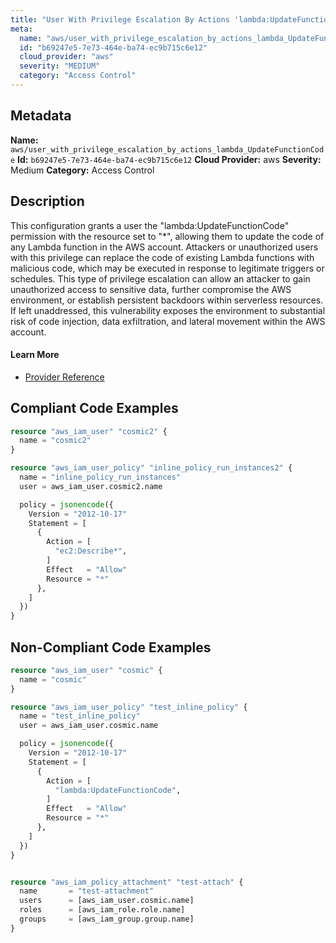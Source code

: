 ```yaml
---
title: "User With Privilege Escalation By Actions 'lambda:UpdateFunctionCode'"
meta:
  name: "aws/user_with_privilege_escalation_by_actions_lambda_UpdateFunctionCode"
  id: "b69247e5-7e73-464e-ba74-ec9b715c6e12"
  cloud_provider: "aws"
  severity: "MEDIUM"
  category: "Access Control"
---
```

## Metadata
**Name:** `aws/user_with_privilege_escalation_by_actions_lambda_UpdateFunctionCode`
**Id:** `b69247e5-7e73-464e-ba74-ec9b715c6e12`
**Cloud Provider:** aws
**Severity:** Medium
**Category:** Access Control
## Description
This configuration grants a user the "lambda:UpdateFunctionCode" permission with the resource set to "*", allowing them to update the code of any Lambda function in the AWS account. Attackers or unauthorized users with this privilege can replace the code of existing Lambda functions with malicious code, which may be executed in response to legitimate triggers or schedules. This type of privilege escalation can allow an attacker to gain unauthorized access to sensitive data, further compromise the AWS environment, or establish persistent backdoors within serverless resources. If left unaddressed, this vulnerability exposes the environment to substantial risk of code injection, data exfiltration, and lateral movement within the AWS account.

#### Learn More

 - [Provider Reference](https://registry.terraform.io/providers/hashicorp/aws/latest/docs/resources/iam_user_policy#policy)


## Compliant Code Examples
```terraform
resource "aws_iam_user" "cosmic2" {
  name = "cosmic2"
}

resource "aws_iam_user_policy" "inline_policy_run_instances2" {
  name = "inline_policy_run_instances"
  user = aws_iam_user.cosmic2.name

  policy = jsonencode({
    Version = "2012-10-17"
    Statement = [
      {
        Action = [
          "ec2:Describe*",
        ]
        Effect   = "Allow"
        Resource = "*"
      },
    ]
  })
}

```
## Non-Compliant Code Examples
```terraform
resource "aws_iam_user" "cosmic" {
  name = "cosmic"
}

resource "aws_iam_user_policy" "test_inline_policy" {
  name = "test_inline_policy"
  user = aws_iam_user.cosmic.name

  policy = jsonencode({
    Version = "2012-10-17"
    Statement = [
      {
        Action = [
          "lambda:UpdateFunctionCode",
        ]
        Effect   = "Allow"
        Resource = "*"
      },
    ]
  })
}


resource "aws_iam_policy_attachment" "test-attach" {
  name       = "test-attachment"
  users      = [aws_iam_user.cosmic.name]
  roles      = [aws_iam_role.role.name]
  groups     = [aws_iam_group.group.name]
}


```